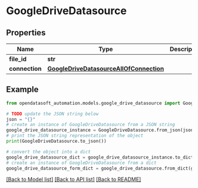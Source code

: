 # GoogleDriveDatasource


## Properties

Name | Type | Description | Notes
------------ | ------------- | ------------- | -------------
**file_id** | **str** |  | 
**connection** | [**GoogleDriveDatasourceAllOfConnection**](GoogleDriveDatasourceAllOfConnection.md) |  | 

## Example

```python
from opendatasoft_automation.models.google_drive_datasource import GoogleDriveDatasource

# TODO update the JSON string below
json = "{}"
# create an instance of GoogleDriveDatasource from a JSON string
google_drive_datasource_instance = GoogleDriveDatasource.from_json(json)
# print the JSON string representation of the object
print(GoogleDriveDatasource.to_json())

# convert the object into a dict
google_drive_datasource_dict = google_drive_datasource_instance.to_dict()
# create an instance of GoogleDriveDatasource from a dict
google_drive_datasource_form_dict = google_drive_datasource.from_dict(google_drive_datasource_dict)
```
[[Back to Model list]](../README.md#documentation-for-models) [[Back to API list]](../README.md#documentation-for-api-endpoints) [[Back to README]](../README.md)


